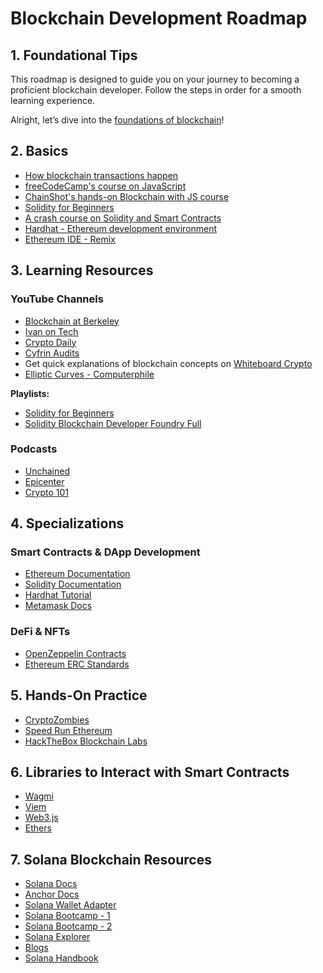 # Blockchain Development Roadmap

## 1. Foundational Tips

This roadmap is designed to guide you on your journey to becoming a proficient blockchain developer. Follow the steps in order for a smooth learning experience.

Alright, let’s dive into the [foundations of blockchain](https://www.coursera.org/learn/blockchain-foundations-and-use-cases)!

## 2. Basics

- [How blockchain transactions happen](https://andersbrownworth.com/blockchain/)
- [freeCodeCamp's course on JavaScript](https://learn.freecodecamp.org/javascript-algorithms-and-data-structures/basic-javascript)
- [ChainShot's hands-on Blockchain with JS course](https://www.chainshot.com/intro/5c36bf15143eed0017f579755bcdf0c31cf372e860c8b8c3)
- [Solidity for Beginners](https://www.edureka.co/blog/solidity-tutorial/)
- [A crash course on Solidity and Smart Contracts](https://medium.com/coinmonks/introduction-to-solidity-programming-and-smart-contracts-for-complete-beginners-eb46472058cf)
- [Hardhat - Ethereum development environment](https://hardhat.org/)
- [Ethereum IDE - Remix](https://remix.ethereum.org/)

## 3. Learning Resources

### **YouTube Channels**

- [Blockchain at Berkeley](https://www.youtube.com/channel/UC5sgoRfoSp3jeX4DEqKLwKg/)
- [Ivan on Tech](https://www.youtube.com/user/LiljeqvistIvan)
- [Crypto Daily](https://www.youtube.com/channel/UC67AEEecqFEc92nVvcqKdhA)
- [Cyfrin Audits](https://www.youtube.com/@CyfrinAudits)
- Get quick explanations of blockchain concepts on [Whiteboard Crypto](https://www.youtube.com/@WhiteboardCrypto)
- [Elliptic Curves - Computerphile](https://www.youtube.com/watch?v=NF1pwjL9-DE&ab_channel=Computerphile)

**Playlists:**
- [Solidity for Beginners](https://www.youtube.com/playlist?list=PLWUCKsxdKl0oksYr6IG_wRsaSUySQC0ck)
- [Solidity Blockchain Developer Foundry Full](https://www.youtube.com/playlist?list=PL2-Nvp2Kn0FPH2xU3IbKrrkae-VVXs1vk)

### **Podcasts**

- [Unchained](https://unchainedcrypto.com/)
- [Epicenter](https://epicenter.tv/)
- [Crypto 101](https://crypto101podcast.com/)

## 4. Specializations

### **Smart Contracts & DApp Development**
- [Ethereum Documentation](https://ethereum.org/en/developers/docs/)
- [Solidity Documentation](https://docs.soliditylang.org/)
- [Hardhat Tutorial](https://hardhat.org/tutorial)
- [Metamask Docs](https://docs.metamask.io/)

### **DeFi & NFTs**
- [OpenZeppelin Contracts](https://docs.openzeppelin.com/contracts)
- [Ethereum ERC Standards](https://ethereum.org/en/developers/docs/standards/tokens/)

## 5. Hands-On Practice

- [CryptoZombies](https://cryptozombies.io/)
- [Speed Run Ethereum](https://speedrunethereum.com/)
- [HackTheBox Blockchain Labs](https://www.hackthebox.com/)

## 6. Libraries to Interact with Smart Contracts

- [Wagmi](https://wagmi.sh/)
- [Viem](https://viem.sh/)
- [Web3.js](https://web3js.readthedocs.io/en/v1.10.0/)
- [Ethers](https://docs.ethers.org/v5/)

## 7. Solana Blockchain Resources
- [Solana Docs](https://solana.com/de/docs)
- [Anchor Docs](https://www.anchor-lang.com/docs)
- [Solana Wallet Adapter](https://github.com/anza-xyz/wallet-adapter?tab=readme-ov-file)
- [Solana Bootcamp - 1](https://www.youtube.com/watch?v=amAq-WHAFs8)
- [Solana Bootcamp - 2](https://www.youtube.com/watch?v=HOdYZSe1uhE)
- [Solana Explorer](https://explorer.solana.com/)
- [Blogs](https://www.helius.dev/blog)
- [Solana Handbook](https://ackee.xyz/solana/book/latest/)
